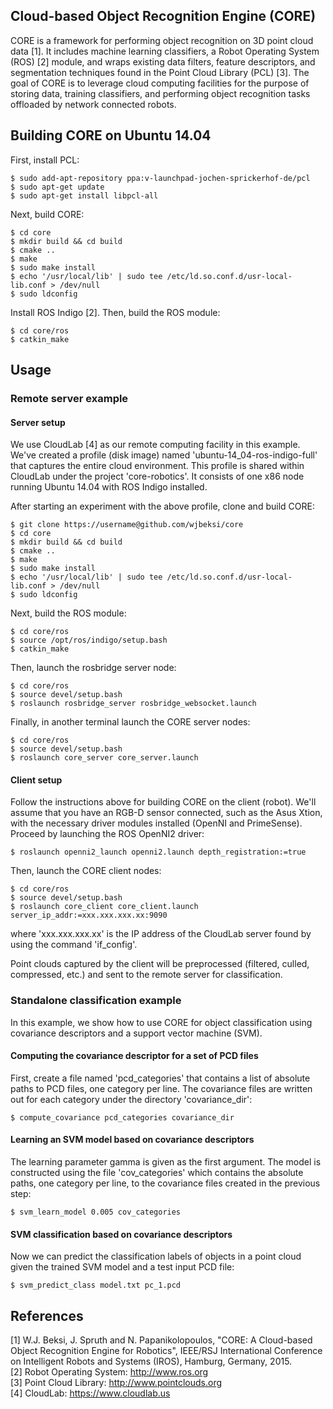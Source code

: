 ## Cloud-based Object Recognition Engine (CORE)

CORE is a framework for performing object recognition on 3D point cloud data 
[1]. It includes machine learning classifiers, a Robot Operating System (ROS) 
[2] module, and wraps existing data filters, feature descriptors, and 
segmentation techniques found in the Point Cloud Library (PCL) [3]. The goal of 
CORE is to leverage cloud computing facilities for the purpose of storing data, 
training classifiers, and performing object recognition tasks offloaded by 
network connected robots.

## Building CORE on Ubuntu 14.04

First, install PCL: 

    $ sudo add-apt-repository ppa:v-launchpad-jochen-sprickerhof-de/pcl  
    $ sudo apt-get update  
    $ sudo apt-get install libpcl-all  

Next, build CORE:

    $ cd core  
    $ mkdir build && cd build  
    $ cmake ..  
    $ make  
    $ sudo make install  
    $ echo '/usr/local/lib' | sudo tee /etc/ld.so.conf.d/usr-local-lib.conf > /dev/null  
    $ sudo ldconfig  

Install ROS Indigo [2]. Then, build the ROS module:

    $ cd core/ros  
    $ catkin_make

## Usage 

### Remote server example

#### Server setup 

We use CloudLab [4] as our remote computing facility in this example. We've
created a profile (disk image) named 'ubuntu-14\_04-ros-indigo-full' that 
captures the entire cloud environment. This profile is shared within CloudLab 
under the project 'core-robotics'. It consists of one x86 node running Ubuntu 
14.04 with ROS Indigo installed.

After starting an experiment with the above profile, clone and build CORE:

    $ git clone https://username@github.com/wjbeksi/core  
    $ cd core  
    $ mkdir build && cd build  
    $ cmake ..  
    $ make  
    $ sudo make install  
    $ echo '/usr/local/lib' | sudo tee /etc/ld.so.conf.d/usr-local-lib.conf > /dev/null  
    $ sudo ldconfig  

Next, build the ROS module:

    $ cd core/ros  
    $ source /opt/ros/indigo/setup.bash  
    $ catkin_make  

Then, launch the rosbridge server node:

    $ cd core/ros   
    $ source devel/setup.bash   
    $ roslaunch rosbridge_server rosbridge_websocket.launch  

Finally, in another terminal launch the CORE server nodes:

    $ cd core/ros   
    $ source devel/setup.bash   
    $ roslaunch core_server core_server.launch  

#### Client setup 

Follow the instructions above for building CORE on the client (robot). We'll
assume that you have an RGB-D sensor connected, such as the Asus Xtion, with the
necessary driver modules installed (OpenNI and PrimeSense). Proceed by launching
the ROS OpenNI2 driver:

    $ roslaunch openni2_launch openni2.launch depth_registration:=true 

Then, launch the CORE client nodes: 

    $ cd core/ros   
    $ source devel/setup.bash   
    $ roslaunch core_client core_client.launch server_ip_addr:=xxx.xxx.xxx.xx:9090

where 'xxx.xxx.xxx.xx' is the IP address of the CloudLab server found by using
the command 'if\_config'.

Point clouds captured by the client will be preprocessed (filtered, culled, 
compressed, etc.) and sent to the remote server for classification.

### Standalone classification example

In this example, we show how to use CORE for object classification using
covariance descriptors and a support vector machine (SVM).

#### Computing the covariance descriptor for a set of PCD files

First, create a file named 'pcd\_categories' that contains a list of absolute 
paths to PCD files, one category per line. The covariance files are written out 
for each category under the directory 'covariance\_dir':

    $ compute_covariance pcd_categories covariance_dir  

#### Learning an SVM model based on covariance descriptors

The learning parameter gamma is given as the first argument. The model is 
constructed using the file 'cov\_categories' which contains the absolute paths,
one category per line, to the covariance files created in the previous step:

    $ svm_learn_model 0.005 cov_categories  

#### SVM classification based on covariance descriptors

Now we can predict the classification labels of objects in a point cloud given 
the trained SVM model and a test input PCD file:

    $ svm_predict_class model.txt pc_1.pcd 

## References

[1] W.J. Beksi, J. Spruth and N. Papanikolopoulos, "CORE: A Cloud-based Object Recognition Engine for Robotics", IEEE/RSJ International Conference on Intelligent Robots and Systems (IROS), Hamburg, Germany, 2015.  
[2] Robot Operating System: http://www.ros.org  
[3] Point Cloud Library: http://www.pointclouds.org  
[4] CloudLab: https://www.cloudlab.us
